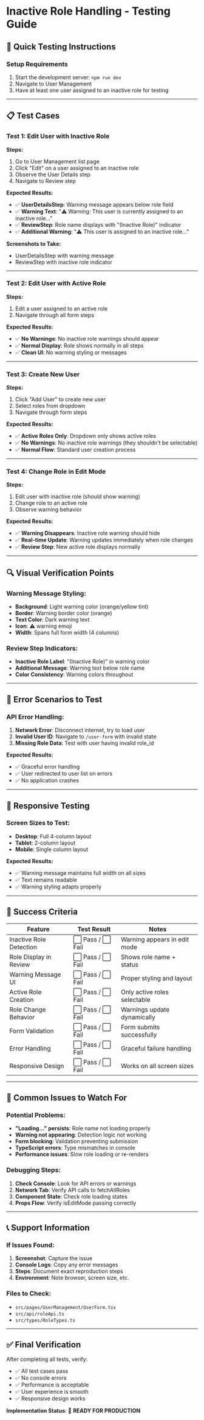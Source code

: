 # Inactive Role Handling - Testing Guide

## 🧪 **Quick Testing Instructions**

### **Setup Requirements**

1. Start the development server: `npm run dev`
2. Navigate to User Management
3. Have at least one user assigned to an inactive role for testing

---

## 📋 **Test Cases**

### **Test 1: Edit User with Inactive Role**

**Steps:**

1. Go to User Management list page
2. Click "Edit" on a user assigned to an inactive role
3. Observe the User Details step
4. Navigate to Review step

**Expected Results:**

- ✅ **UserDetailsStep**: Warning message appears below role field
- ✅ **Warning Text**: "⚠️ Warning: This user is currently assigned to an inactive role..."
- ✅ **ReviewStep**: Role name displays with "(Inactive Role)" indicator
- ✅ **Additional Warning**: "⚠️ This user is assigned to an inactive role..."

**Screenshots to Take:**

- UserDetailsStep with warning message
- ReviewStep with inactive role indicator

---

### **Test 2: Edit User with Active Role**

**Steps:**

1. Edit a user assigned to an active role
2. Navigate through all form steps

**Expected Results:**

- ✅ **No Warnings**: No inactive role warnings should appear
- ✅ **Normal Display**: Role shows normally in all steps
- ✅ **Clean UI**: No warning styling or messages

---

### **Test 3: Create New User**

**Steps:**

1. Click "Add User" to create new user
2. Select roles from dropdown
3. Navigate through form steps

**Expected Results:**

- ✅ **Active Roles Only**: Dropdown only shows active roles
- ✅ **No Warnings**: No inactive role warnings (they shouldn't be selectable)
- ✅ **Normal Flow**: Standard user creation process

---

### **Test 4: Change Role in Edit Mode**

**Steps:**

1. Edit user with inactive role (should show warning)
2. Change role to an active role
3. Observe warning behavior

**Expected Results:**

- ✅ **Warning Disappears**: Inactive role warning should hide
- ✅ **Real-time Update**: Warning updates immediately when role changes
- ✅ **Review Step**: New active role displays normally

---

## 🔍 **Visual Verification Points**

### **Warning Message Styling:**

- **Background**: Light warning color (orange/yellow tint)
- **Border**: Warning border color (orange)
- **Text Color**: Dark warning text
- **Icon**: ⚠️ warning emoji
- **Width**: Spans full form width (4 columns)

### **Review Step Indicators:**

- **Inactive Role Label**: "(Inactive Role)" in warning color
- **Additional Message**: Warning text below role name
- **Color Consistency**: Warning colors throughout

---

## 🚨 **Error Scenarios to Test**

### **API Error Handling:**

1. **Network Error**: Disconnect internet, try to load user
2. **Invalid User ID**: Navigate to `/user-form` with invalid state
3. **Missing Role Data**: Test with user having invalid role_id

**Expected Results:**

- ✅ Graceful error handling
- ✅ User redirected to user list on errors
- ✅ No application crashes

---

## 📱 **Responsive Testing**

### **Screen Sizes to Test:**

- **Desktop**: Full 4-column layout
- **Tablet**: 2-column layout
- **Mobile**: Single column layout

**Expected Results:**

- ✅ Warning message maintains full width on all sizes
- ✅ Text remains readable
- ✅ Warning styling adapts properly

---

## 🎯 **Success Criteria**

| Feature                 | Test Result       | Notes                        |
| ----------------------- | ----------------- | ---------------------------- |
| Inactive Role Detection | ⬜ Pass / ⬜ Fail | Warning appears in edit mode |
| Role Display in Review  | ⬜ Pass / ⬜ Fail | Shows role name + status     |
| Warning Message UI      | ⬜ Pass / ⬜ Fail | Proper styling and layout    |
| Active Role Creation    | ⬜ Pass / ⬜ Fail | Only active roles selectable |
| Role Change Behavior    | ⬜ Pass / ⬜ Fail | Warnings update dynamically  |
| Form Validation         | ⬜ Pass / ⬜ Fail | Form submits successfully    |
| Error Handling          | ⬜ Pass / ⬜ Fail | Graceful failure handling    |
| Responsive Design       | ⬜ Pass / ⬜ Fail | Works on all screen sizes    |

---

## 🐛 **Common Issues to Watch For**

### **Potential Problems:**

- **"Loading..." persists**: Role name not loading properly
- **Warning not appearing**: Detection logic not working
- **Form blocking**: Validation preventing submission
- **TypeScript errors**: Type mismatches in console
- **Performance issues**: Slow role loading or re-renders

### **Debugging Steps:**

1. **Check Console**: Look for API errors or warnings
2. **Network Tab**: Verify API calls to fetchAllRoles
3. **Component State**: Check role loading states
4. **Props Flow**: Verify isEditMode passing correctly

---

## 📞 **Support Information**

### **If Issues Found:**

1. **Screenshot**: Capture the issue
2. **Console Logs**: Copy any error messages
3. **Steps**: Document exact reproduction steps
4. **Environment**: Note browser, screen size, etc.

### **Files to Check:**

- `src/pages/UserManagement/UserForm.tsx`
- `src/api/roleApi.ts`
- `src/types/RoleTypes.ts`

---

## ✅ **Final Verification**

After completing all tests, verify:

- ✅ All test cases pass
- ✅ No console errors
- ✅ Performance is acceptable
- ✅ User experience is smooth
- ✅ Responsive design works

**Implementation Status**: 🎯 **READY FOR PRODUCTION**
